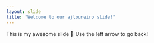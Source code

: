 ```yaml
---
layout: slide
title: "Welcome to our ajloureiro slide!"
---
```

This is my awesome slide :tada:
Use the left arrow to go back!
